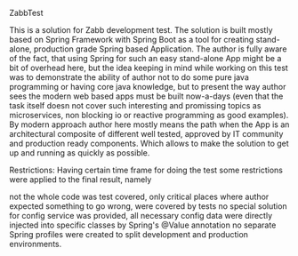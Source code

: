 ZabbTest

This is a solution for Zabb development test. The solution is built mostly based on Spring Framework with Spring Boot as a tool for creating stand-alone, production grade Spring based Application. The author is fully aware of the fact, that using Spring for such an easy stand-alone App might be a bit of overhead here, but the idea keeping in mind while working on this test was to demonstrate the ability of author not to do some pure java programming or having core java knowledge, but to present the way author sees the modern web based apps must be built now-a-days (even that the task itself doesn not cover such interesting and promissing topics as microservices, non blocking io or reactive programming as good examples). By modern approach author here mostly means the path when the App is an architectural composite of different well tested, approved by IT community and production ready components. Which allows to make the solution to get up and running as quickly as possible.

Restrictions: Having certain time frame for doing the test some restrictions were applied to the final result, namely

not the whole code was test covered, only critical places where author expected something to go wrong, were covered by tests
no special solution for config service was provided, all necessary config data were directly injected into specific classes by Spring's @Value annotation
no separate Spring profiles were created to split development and production environments.